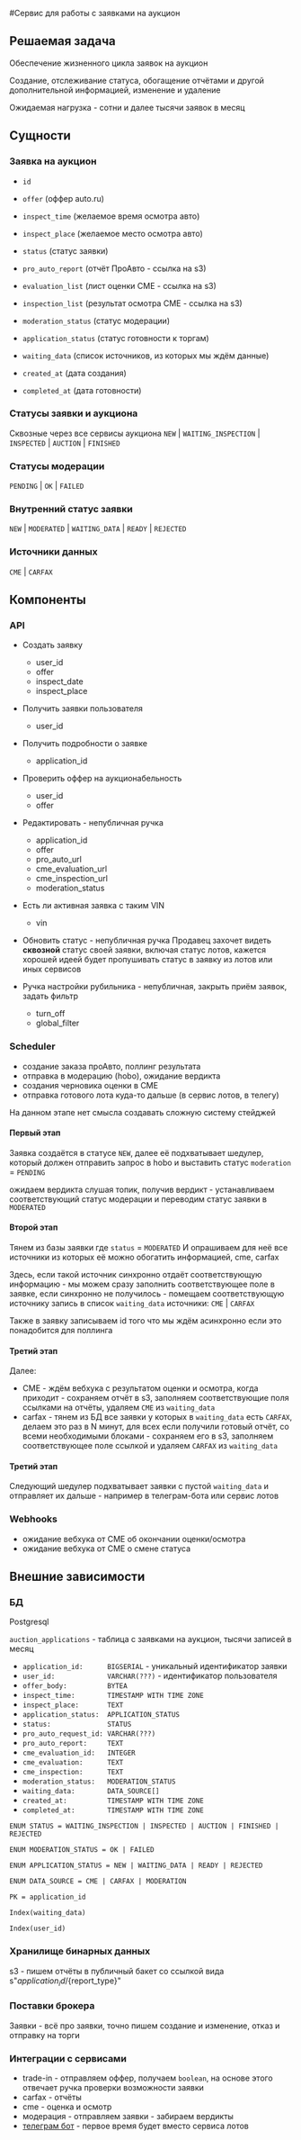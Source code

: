 #Сервис для работы с заявками на аукцион

## Решаемая задача

Обеспечение жизненного цикла заявок на аукцион

Создание, отслеживание статуса, обогащение отчётами и другой дополнительной информацией,
изменение и удаление

Ожидаемая нагрузка - сотни и далее тысячи заявок в месяц

## Сущности

### Заявка на аукцион
- `id`
- `offer` (оффер auto.ru)
- `inspect_time` (желаемое время осмотра авто)
- `inspect_place` (желаемое место осмотра авто)
- `status` (статус заявки)

- `pro_auto_report` (отчёт ПроАвто - ссылка на s3)
- `evaluation_list` (лист оценки CME - ссылка на s3)
- `inspection_list` (результат осмотра CME - ссылка на s3)
- `moderation_status` (статус модерации)
- `application_status` (статус готовности к торгам)
- `waiting_data` (список источников, из которых мы ждём данные)
- `created_at` (дата создания)
- `completed_at` (дата готовности)

### Статусы заявки и аукциона
Сквозные через все сервисы аукциона
`NEW` | `WAITING_INSPECTION` | `INSPECTED` | `AUCTION` | `FINISHED`

### Статусы модерации
`PENDING` | `OK` | `FAILED`

### Внутренний статус заявки
`NEW` | `MODERATED` | `WAITING_DATA` | `READY` | `REJECTED`

### Источники данных
`CME` | `CARFAX`

## Компоненты

### API

 - Создать заявку
   - user_id
   - offer
   - inspect_date
   - inspect_place

 - Получить заявки пользователя
   - user_id

 - Получить подробности о заявке
   - application_id

 - Проверить оффер на аукционабельность
   - user_id
   - offer

 - Редактировать - непубличная ручка
   - application_id
   - offer
   - pro_auto_url
   - cme_evaluation_url
   - cme_inspection_url
   - moderation_status

 - Есть ли активная заявка с таким VIN
   - vin

 - Обновить статус - непубличная ручка 
   Продавец захочет видеть **сквозной** статус своей заявки, включая статус лотов, кажется хорошей идеей будет
пропушивать статус в заявку из лотов или иных сервисов

 - Ручка настройки рубильника - непубличная, закрыть приём заявок, задать фильтр
   - turn_off
   - global_filter


### Scheduler

- создание заказа проАвто, поллинг результата
- отправка в модерацию (hobo), ожидание вердикта
- создания черновика оценки в CME
- отправка готового лота куда-то дальше (в сервис лотов, в телегу)

На данном этапе нет смысла создавать сложную систему стейджей

#### Первый этап
Заявка создаётся в статусе `NEW`, далее её подхватывает шедулер,
который должен отправить запрос в hobo и выставить статус
`moderation` = `PENDING`

ожидаем вердикта слушая топик, получив вердикт - устанавливаем соответствующий статус модерации
и переводим статус заявки в `MODERATED`

#### Второй этап
Тянем из базы заявки где `status` = `MODERATED`
И опрашиваем для неё все источники из которых её можно обогатить информацией, 
cme, carfax

Здесь, если такой источник синхронно отдаёт соответствующую информацию - мы можем сразу
заполнить соответствующее поле в заявке, если синхронно не получилось -
помещаем соответствующую источнику запись в список `waiting_data`
источники: `CME` | `CARFAX`

Также в заявку записываем id того что мы ждём асинхронно если это понадобится для поллинга

#### Третий этап
Далее:
- CME - ждём вебхука с результатом оценки и осмотра, когда приходит -
  сохраняем отчёт в s3, заполняем соответствующие поля ссылками на отчёты,
  удаляем `CME` из `waiting_data`
- carfax - тянем из БД все заявки у которых в `waiting_data` есть `CARFAX`,
  делаем это раз в N минут, для всех
  если получили готовый отчёт, со всеми необходимыми блоками - сохраняем его в s3, заполняем
  соответствующее поле ссылкой и удаляем `CARFAX` из `waiting_data`

#### Третий этап
Следующий шедулер подхватывает заявки с пустой `waiting_data` и отправляет их дальше -
например в телеграм-бота или сервис лотов


### Webhooks
- ожидание вебхука от CME об окончании оценки/осмотра
- ожидание вебхука от CME о смене статуса

## Внешние зависимости

### БД

Postgresql

`auction_applications` - таблица с заявками на аукцион, тысячи записей в месяц
  - `application_id:      BIGSERIAL` - уникальный идентификатор заявки
  - `user_id:             VARCHAR(???)` - идентификатор пользователя
  - `offer_body:          BYTEA`
  - `inspect_time:        TIMESTAMP WITH TIME ZONE`
  - `inspect_place:       TEXT`
  - `application_status:  APPLICATION_STATUS`
  - `status:              STATUS`
  - `pro_auto_request_id: VARCHAR(???)`
  - `pro_auto_report:     TEXT`
  - `cme_evaluation_id:   INTEGER`
  - `cme_evaluation:      TEXT`
  - `cme_inspection:      TEXT`
  - `moderation_status:   MODERATION_STATUS`
  - `waiting_data:        DATA_SOURCE[]`
  - `created_at:          TIMESTAMP WITH TIME ZONE`
  - `completed_at:        TIMESTAMP WITH TIME ZONE`

`ENUM STATUS = WAITING_INSPECTION | INSPECTED | AUCTION | FINISHED | REJECTED`

`ENUM MODERATION_STATUS = OK | FAILED`

`ENUM APPLICATION_STATUS = NEW | WAITING_DATA | READY | REJECTED`

`ENUM DATA_SOURCE = CME | CARFAX | MODERATION`

`PK = application_id`

`Index(waiting_data)`

`Index(user_id)`

### Хранилище бинарных данных

s3 - пишем отчёты в публичный бакет со ссылкой вида s"${application_id}/${report_type}"

### Поставки брокера

Заявки - всё про заявки, точно пишем создание и изменение, отказ и отправку на торги

### Интеграции с сервисами

- trade-in - отправляем оффер, получаем `boolean`, на основе этого отвечает ручка проверки возможности заявки
- carfax - отчёты
- cme - оценка и осмотр
- модерация - отправляем заявки - забираем вердикты
- [телеграм бот](https://github.com/YandexClassifieds/autoru-expert-auction-bot) - первое время будет вместо сервиса лотов